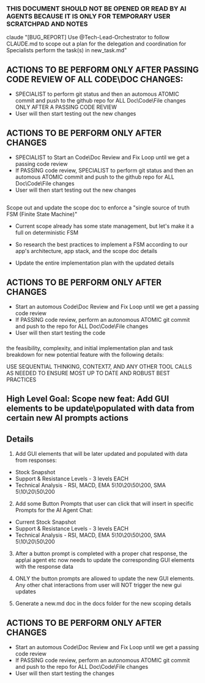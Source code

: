 ### THIS DOCUMENT SHOULD NOT BE OPENED OR READ BY AI AGENTS BECAUSE IT IS ONLY FOR TEMPORARY USER SCRATCHPAD AND NOTES



claude "[BUG_REPORT] Use @Tech-Lead-Orchestrator to follow CLAUDE.md to scope out a plan for the delegation and coordination for Specialists perform the task(s) in new_task.md"




## ACTIONS TO BE PERFORM ONLY AFTER PASSING CODE REVIEW OF ALL CODE\DOC CHANGES:
- SPECIALIST to perform git status and then an automous ATOMIC commit and push to the github repo for ALL Doc\Code\File changes ONLY AFTER A PASSING CODE REVIEW
- User will then start testing out the new changes



## ACTIONS TO BE PERFORM ONLY AFTER CHANGES
- SPECIALIST to Start an Code\Doc Review and Fix Loop until we get a passing code review
- If PASSING code review, SPECIALIST to perform git status and then an automous ATOMIC commit and push to the github repo for ALL Doc\Code\File changes
- User will then start testing out the new changes
##




Scope out and update the scope doc to enforce a "single source of truth FSM (Finite State Machine)"
- Current scope already has some state management, but let's make it a full on deterministic FSM
- So research the best practices to implement a FSM according to our app's architecture, app stack, and the scope doc details


- Update the entire implementation plan with the updated details

## ACTIONS TO BE PERFORM ONLY AFTER CHANGES
- Start an automous Code\Doc Review and Fix Loop until we get a passing code review
- If PASSING code review, perform an autonomous ATOMIC git commit and push to the repo for ALL Doc\Code\File changes
- User will then start testing the code



###




 the feasibility, complexity, and initial implementation plan and task breakdown for new potential feature with the following details:

USE SEQUENTIAL THINKING, CONTEXT7, AND ANY OTHER TOOL CALLS AS NEEDED TO ENSURE MOST UP TO DATE AND ROBUST BEST PRACTICES

## High Level Goal: Scope new feat: Add GUI elements to be update\populated with data from certain new AI prompts actions


## Details

1. Add GUI elements that will be later updated and populated with data from responses:
- Stock Snapshot
- Support & Resistance Levels - 3 levels EACH
- Technical Analysis - RSI, MACD, EMA 5\10\20\50\200, SMA 5\10\20\50\200

2. Add some Button Prompts that user can click that will insert in specific Prompts for the AI Agent Chat:
- Current Stock Snapshot
- Support & Resistance Levels - 3 levels EACH
- Technical Analysis - RSI, MACD, EMA 5\10\20\50\200, SMA 5\10\20\50\200

3. After a button prompt is completed with a proper chat response, the app\ai agent etc now needs to update the corresponding GUI elements with the response data

4. ONLY the button prompts are allowed to update the new GUI elements. Any other chat interactions from user will NOT trigger the new gui updates

5. Generate a new.md doc in the docs folder for the new scoping details

## ACTIONS TO BE PERFORM ONLY AFTER CHANGES
- Start an automous Code\Doc Review and Fix Loop until we get a passing code review
- If PASSING code review, perform an autonomous ATOMIC git commit and push to the repo for ALL Doc\Code\File changes
- User will then start testing the changes



